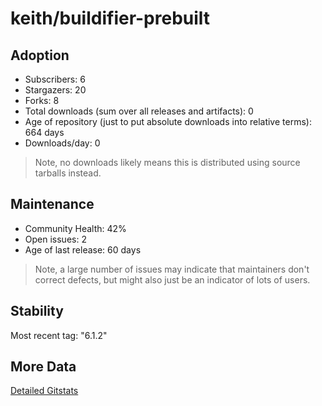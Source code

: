 # keith/buildifier-prebuilt

## Adoption

- Subscribers: 6
- Stargazers: 20
- Forks: 8
- Total downloads (sum over all releases and artifacts): 0
- Age of repository (just to put absolute downloads into relative terms): 664 days
- Downloads/day: 0

> Note, no downloads likely means this is distributed using source tarballs instead.

## Maintenance

- Community Health: 42%
- Open issues: 2
- Age of last release: 60 days

> Note, a large number of issues may indicate that maintainers don't correct defects, but might also
> just be an indicator of lots of users.

## Stability

Most recent tag: "6.1.2"

## More Data

[Detailed Gitstats](/bazel-catalog/gitstats/keith/buildifier-prebuilt)

